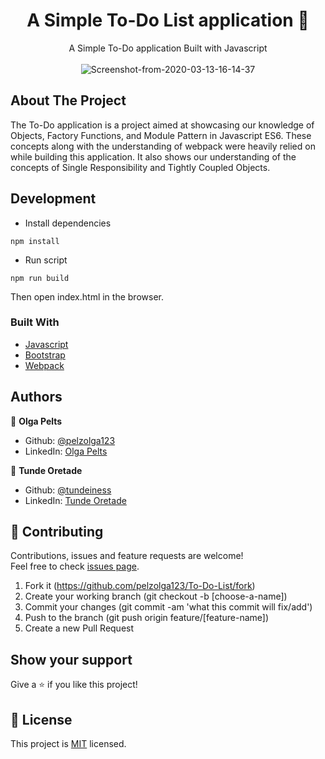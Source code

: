 
<h1 align="center">A Simple To-Do List application 👋</h1>
 <p align="center">
    A Simple To-Do application Built with Javascript
  <br />
   <br />
 
<img src="https://i.ibb.co/hHbDVPs/Screenshot-from-2020-03-13-16-14-37.png" alt="Screenshot-from-2020-03-13-16-14-37" border="0">
  
## About The Project

The To-Do application is a project aimed at showcasing our knowledge of Objects,
Factory Functions, and Module Pattern in Javascript ES6. These concepts along
with the understanding of webpack were heavily relied on while building this
application.
It also shows our understanding of the concepts of Single Responsibility and Tightly Coupled Objects.

## Development

* Install dependencies
```
npm install
```
* Run script
```
npm run build
```
Then open index.html in the browser.


### Built With
* [Javascript](https://babeljs.io/)
* [Bootstrap](https://getbootstrap.com)
* [Webpack](https://webpack.js.org/guides/getting-started/#using-a-configuration)

## Authors

👤 **Olga Pelts**
   - Github: [@pelzolga123](https://github.com/pelzolga123)
   - LinkedIn: [Olga Pelts](https://www.linkedin.com/in/olga-pelts/)

👤 **Tunde Oretade**
   - Github: [@tundeiness](https://github.com/tundeiness)
   - LinkedIn: [Tunde Oretade](https://www.linkedin.com/in/tundeoretade/)

## 🤝 Contributing

Contributions, issues and feature requests are welcome!<br />Feel free to check [issues page](https://github.com/pelzolga123/To-Do-List/issues).

1. Fork it (https://github.com/pelzolga123/To-Do-List/fork)
2. Create your working branch (git checkout -b [choose-a-name])
3. Commit your changes (git commit -am 'what this commit will fix/add')
4. Push to the branch (git push origin feature/[feature-name])
5. Create a new Pull Request

## Show your support

Give a ⭐️ if you like this project!


## 📝 License

This project is [MIT](./LICENSE) licensed.
